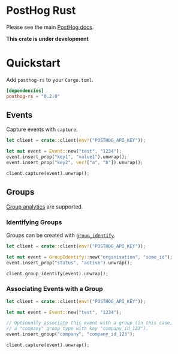 # PostHog Rust

Please see the main [PostHog docs](https://posthog.com/docs).

**This crate is under development**

# Quickstart

Add `posthog-rs` to your `Cargo.toml`.

```toml
[dependencies]
posthog-rs = "0.2.0"
```

## Events

Capture events with `capture`.

```rust
let client = crate::client(env!("POSTHOG_API_KEY"));

let mut event = Event::new("test", "1234");
event.insert_prop("key1", "value1").unwrap();
event.insert_prop("key2", vec!["a", "b"]).unwrap();

client.capture(event).unwrap();
```

## Groups

[Group analytics](https://posthog.com/docs/product-analytics/group-analytics) are supported.

### Identifying Groups

Groups can be created with [`group_identify`](https://posthog.com/docs/product-analytics/group-analytics#how-to-create-groups).

```rust
let client = crate::client(env!("POSTHOG_API_KEY"));

let mut event = GroupIdentify::new("organisation", "some_id");
event.insert_prop("status", "active").unwrap();

client.group_identify(event).unwrap();

```

### Associating Events with a Group

```rust
let client = crate::client(env!("POSTHOG_API_KEY"));

let mut event = Event::new("test", "1234");

// Optionally associate this event with a group (in this case,
// a "company" group type with key "company_id_123").
event.insert_group("company", "company_id_123");

client.capture(event).unwrap();
```
